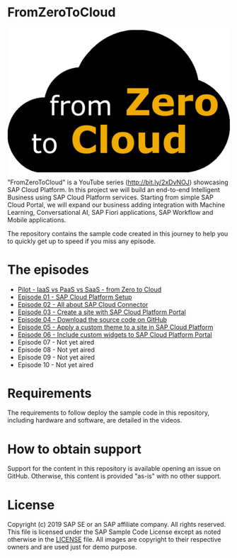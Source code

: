 # FromZeroToCloud
![FromZeroToCloud Logo](/logo.png)
"FromZeroToCloud" is a YouTube series (http://bit.ly/2xDvNOJ) showcasing SAP Cloud Platform.
In this project we will build an end-to-end Intelligent Business using SAP Cloud Platform services.
Starting from simple SAP Cloud Portal, we will expand our business adding integration with Machine Learning, Conversational AI, SAP Fiori applications, SAP Workflow and Mobile applications.

The repository contains the sample code created in this journey to help you to quickly get up to speed if you miss any episode.

# The episodes
* [Pilot - IaaS vs PaaS vs SaaS - from Zero to Cloud](https://youtu.be/80WIFfdOlN0)
* [Episode 01 - SAP Cloud Platform Setup](https://youtu.be/L1ayHeOrWeY)
* [Episode 02 - All about SAP Cloud Connector](https://youtu.be/ZYGu3Opqdd4)
* [Episode 03 - Create a site with SAP Cloud Platform Portal](https://youtu.be/25pAmIIfK2I)
* [Episode 04 - Download the source code on GitHub](https://youtu.be/Njv-9lpDnDg)
* [Episode 05 - Apply a custom theme to a site in SAP Cloud Platform](https://youtu.be/vPzp3MP2ysM)
* [Episode 06 - Include custom widgets to SAP Cloud Platform Portal](https://youtu.be/J3yLupNIHo4)
* Episode 07 - Not yet aired
* Episode 08 - Not yet aired
* Episode 09 - Not yet aired
* Episode 10 - Not yet aired

# Requirements
The requirements to follow deploy the sample code in this repository, including hardware and software, are detailed in the videos.

# How to obtain support
Support for the content in this repository is available opening an issue on GitHub. Otherwise, this content is provided "as-is" with no other support.

# License
Copyright (c) 2019 SAP SE or an SAP affiliate company. All rights reserved.
This file is licensed under the SAP Sample Code License except as noted otherwise in the [LICENSE](LICENSE) file.
All images are copyright to their respective owners and are used just for demo purpose.
